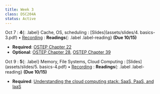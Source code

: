 ```yaml
---
title: Week 3
class: DSC204A
status: Active
---
```



Oct 7
: **4**{: .label} Cache, OS, scheduling
  : [Slides](assets/slides/4. basics-3.pdf) &#8226; [Recording](https://podcast.ucsd.edu/watch/fa25/dsc204a_a00/4)
: **Readings**{: .label .label-reading}  **(Due 10/15)**
  * **Required**: [OSTEP Chapter 22](https://pages.cs.wisc.edu/~remzi/OSTEP/vm-beyondphys-policy.pdf)
  * **Optional**: [OSTEP Chapter 28](https://pages.cs.wisc.edu/~remzi/OSTEP/threads-locks.pdf), [OSTEP Chapter 39](https://pages.cs.wisc.edu/~remzi/OSTEP/file-intro.pdf)



Oct 9
: **5**{: .label} Memory, File Systems, Cloud Computing
  : [Slides](assets/slides/5. basics-4.pdf) &#8226; [Recording](https://podcast.ucsd.edu/watch/fa25/dsc204a_a00/5)
: **Readings**{: .label .label-reading}  **(Due 10/15)**
  * **Required**: [Understanding the cloud computing stack: SaaS, PaaS, and IaaS](https://rapidscale.net/wp-content/uploads/2019/05/Understanding-the-Cloud-Stack-White-Paper.pdf)


